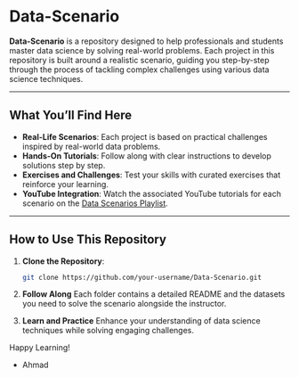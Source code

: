 # **Data-Scenario**

**Data-Scenario** is a repository designed to help professionals and students master data science by solving real-world problems. Each project in this repository is built around a realistic scenario, guiding you step-by-step through the process of tackling complex challenges using various data science techniques.

---

## **What You’ll Find Here**
- **Real-Life Scenarios**: Each project is based on practical challenges inspired by real-world data problems.
- **Hands-On Tutorials**: Follow along with clear instructions to develop solutions step by step.
- **Exercises and Challenges**: Test your skills with curated exercises that reinforce your learning.
- **YouTube Integration**: Watch the associated YouTube tutorials for each scenario on the [Data Scenarios Playlist]([#](https://www.youtube.com/playlist?list=PLgYONms4SxY3lkSrcN3Q9YoVCyLXuHkrT)).

---

## **How to Use This Repository**

1. **Clone the Repository**:
   ```bash
   git clone https://github.com/your-username/Data-Scenario.git
   ```
2. **Follow Along**
Each folder contains a detailed README and the datasets you need to solve the scenario alongside the instructor.

3. **Learn and Practice**
Enhance your understanding of data science techniques while solving engaging challenges.

Happy Learning!

- Ahmad
